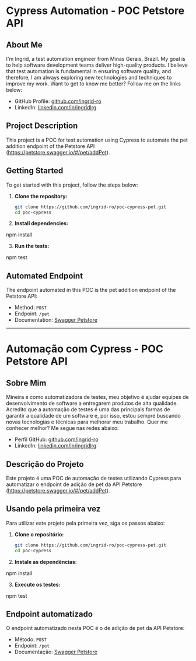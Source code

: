 # Cypress Automation - POC Petstore API

## About Me

I'm Ingrid, a test automation engineer from Minas Gerais, Brazil. My goal is to help software development teams deliver high-quality products. I believe that test automation is fundamental in ensuring software quality, and therefore, I am always exploring new technologies and techniques to improve my work. Want to get to know me better? Follow me on the links below:

- GitHub Profile: [github.com/ingrid-ro](https://github.com/ingrid-ro)
- LinkedIn: [linkedin.com/in/ingridlrg](https://www.linkedin.com/in/ingridlrg/)

## Project Description

This project is a POC for test automation using Cypress to automate the pet addition endpoint of the Petstore API (https://petstore.swagger.io/#/pet/addPet).

## Getting Started

To get started with this project, follow the steps below:

1. **Clone the repository:**

   ```bash
   git clone https://github.com/ingrid-ro/poc-cypress-pet.git
   cd poc-cypress

2. **Install dependencies:**

npm install

3. **Run the tests:**

npm test

## Automated Endpoint

The endpoint automated in this POC is the pet addition endpoint of the Petstore API:

- Method: `POST`
- Endpoint: `/pet`
- Documentation: [Swagger Petstore](https://petstore.swagger.io/#/pet/addPet)

------------------------------------------------------------------------------
# Automação com Cypress - POC Petstore API

## Sobre Mim

Mineira e como automatizadora de testes, meu objetivo é ajudar equipes de desenvolvimento de software a entregarem produtos de alta qualidade. Acredito que a automação de testes é uma das principais formas de garantir a qualidade de um software e, por isso, estou sempre buscando novas tecnologias e técnicas para melhorar meu trabalho. Quer me conhecer melhor? Me segue nas redes abaixo:

- Perfil GitHub: [github.com/ingrid-ro](https://github.com/ingrid-ro)
- LinkedIn: [linkedin.com/in/ingridlrg](https://www.linkedin.com/in/ingridlrg/)

## Descrição do Projeto

Este projeto é uma POC de automação de testes utilizando Cypress para automatizar o endpoint de adição de pet da API Petstore (https://petstore.swagger.io/#/pet/addPet).

## Usando pela primeira vez

Para utilizar este projeto pela primeira vez, siga os passos abaixo:

1. **Clone o repositório:**

   ```bash
   git clone https://github.com/ingrid-ro/poc-cypress-pet.git
   cd poc-cypress

2. **Instale as dependências:**

npm install

3. **Execute os testes:**

npm test

## Endpoint automatizado

O endpoint automatizado nesta POC é o de adição de pet da API Petstore:

- Método: `POST`
- Endpoint: `/pet`
- Documentação: [Swagger Petstore](https://petstore.swagger.io/#/pet/addPet)

